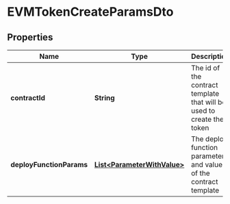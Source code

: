 

# EVMTokenCreateParamsDto


## Properties

| Name | Type | Description | Notes |
|------------ | ------------- | ------------- | -------------|
|**contractId** | **String** | The id of the contract template that will be used to create the token |  |
|**deployFunctionParams** | [**List&lt;ParameterWithValue&gt;**](ParameterWithValue.md) | The deploy function parameters and values of the contract template |  [optional] |



